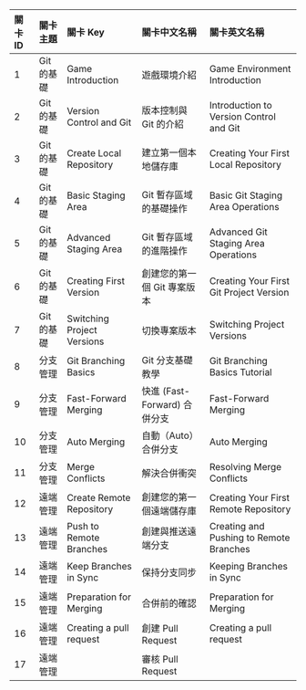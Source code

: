 | 關卡 ID | 關卡主題   | 關卡 Key                   | 關卡中文名稱                 | 關卡英文名稱                            |
| :------ | :--------- | :------------------------- | :--------------------------- | :-------------------------------------- |
| 1       | Git 的基礎 | Game Introduction          | 遊戲環境介紹                 | Game Environment Introduction           |
| 2       | Git 的基礎 | Version Control and Git    | 版本控制與 Git 的介紹        | Introduction to Version Control and Git |
| 3       | Git 的基礎 | Create Local Repository    | 建立第一個本地儲存庫         | Creating Your First Local Repository    |
| 4       | Git 的基礎 | Basic Staging Area         | Git 暫存區域的基礎操作       | Basic Git Staging Area Operations       |
| 5       | Git 的基礎 | Advanced Staging Area      | Git 暫存區域的進階操作       | Advanced Git Staging Area Operations    |
| 6       | Git 的基礎 | Creating First Version     | 創建您的第一個 Git 專案版本  | Creating Your First Git Project Version |
| 7       | Git 的基礎 | Switching Project Versions | 切換專案版本                 | Switching Project Versions              |
| 8       | 分支管理   | Git Branching Basics       | Git 分支基礎教學             | Git Branching Basics Tutorial           |
| 9       | 分支管理   | Fast-Forward Merging       | 快進 (Fast-Forward) 合併分支 | Fast-Forward Merging                    |
| 10      | 分支管理   | Auto Merging               | 自動（Auto）合併分支         | Auto Merging                            |
| 11      | 分支管理   | Merge Conflicts            | 解決合併衝突                 | Resolving Merge Conflicts               |
| 12      | 遠端管理   | Create Remote Repository   | 創建您的第一個遠端儲存庫     | Creating Your First Remote Repository   |
| 13      | 遠端管理   | Push to Remote Branches    | 創建與推送遠端分支           | Creating and Pushing to Remote Branches |
| 14      | 遠端管理   | Keep Branches in Sync      | 保持分支同步                 | Keeping Branches in Sync                |
| 15      | 遠端管理   | Preparation for Merging    | 合併前的確認                 | Preparation for Merging                 |
| 16      | 遠端管理   | Creating a pull request    | 創建 Pull Request            | Creating a pull request                 |
| 17      | 遠端管理   |                            | 審核 Pull Request            |
